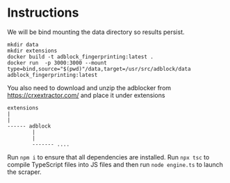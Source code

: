 # Instructions
We will be bind mounting the data directory so results persist.
```
mkdir data
mkdir extensions
docker build -t adblock_fingerprinting:latest .
docker run  -p 3000:3000 --mount type=bind,source="$(pwd)"/data,target=/usr/src/adblock/data adblock_fingerprinting:latest
```

You also need to download and unzip the adblocker from https://crxextractor.com/ and place it under extensions
```
extensions
|
|
------ adblock
        |
        |
        ------- ....
```

Run `npm i` to ensure that all dependencies are installed. 
Run `npx tsc` to compile TypeScript files into JS files and then run `node engine.ts` to launch the scraper.